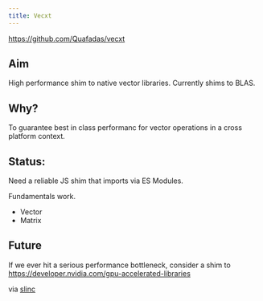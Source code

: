 ```yaml
---
title: Vecxt
---
```

https://github.com/Quafadas/vecxt

## Aim
High performance shim to native vector libraries. Currently shims to BLAS.

## Why?
To guarantee best in class performanc for vector operations in a cross platform context.

## Status:
Need a reliable JS shim that imports via ES Modules.

Fundamentals work.
- Vector
- Matrix 


## Future
If we ever hit a serious performance bottleneck, consider a shim to https://developer.nvidia.com/gpu-accelerated-libraries

via [slinc](https://github.com/scala-interop/slinc)

